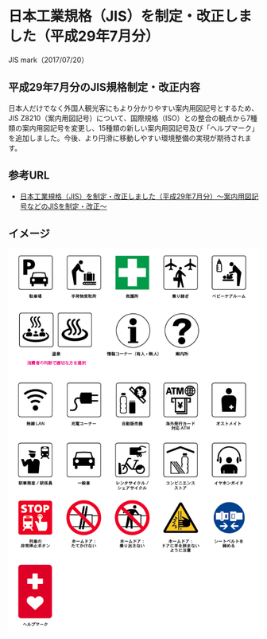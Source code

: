 # 日本工業規格（JIS）を制定・改正しました（平成29年7月分）

JIS mark（2017/07/20）

## 平成29年7月分のJIS規格制定・改正内容

日本人だけでなく外国人観光客にもより分かりやすい案内用図記号とするため、JIS Z8210（案内用図記号）について、国際規格（ISO）との整合の観点から7種類の案内用図記号を変更し、15種類の新しい案内用図記号及び「ヘルプマーク」を追加しました。今後、より円滑に移動しやすい環境整備の実現が期待されます。

## 参考URL

* [日本工業規格（JIS）を制定・改正しました（平成29年7月分）〜案内用図記号などのJISを制定・改正〜](http://www.meti.go.jp/press/2017/07/20170720002/20170720002.html)

## イメージ

![サンプルイメージ](https://github.com/blockworks/jis-mark/blob/master/sample.png)